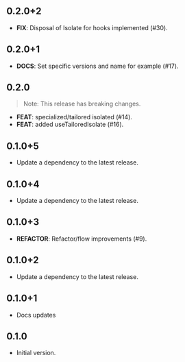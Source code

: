 ## 0.2.0+2

 - **FIX**: Disposal of Isolate for hooks implemented (#30).

## 0.2.0+1

 - **DOCS**: Set specific versions and name for example (#17).

## 0.2.0

> Note: This release has breaking changes.

 - **FEAT**: specialized/tailored isolated (#14).
 - **FEAT**: added useTailoredIsolate (#16).

## 0.1.0+5

 - Update a dependency to the latest release.

## 0.1.0+4

 - Update a dependency to the latest release.

## 0.1.0+3

 - **REFACTOR**: Refactor/flow improvements (#9).

## 0.1.0+2

 - Update a dependency to the latest release.

## 0.1.0+1

- Docs updates

## 0.1.0

- Initial version.
